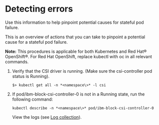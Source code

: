 # Detecting errors

Use this information to help pinpoint potential causes for stateful pod failure.

This is an overview of actions that you can take to pinpoint a potential cause for a stateful pod failure.

**Note:** This procedures is applicable for both Kubernetes and Red Hat® OpenShift®. For Red Hat OpenShift, replace kubectl with oc in all relevant commands.

1.  Verify that the CSI driver is running. \(Make sure the csi-controller pod status is Running\).

    ```
    $> kubectl get all -n *<namespace\>* -l csi
    ```

2.  If pod/ibm-block-csi-controller-0 is not in a Running state, run the following command:

    ```
    kubectl describe -n *<namespace\>* pod/ibm-block-csi-controller-0
    ```

    View the logs \(see [Log collection](csi_ug_troubleshooting_logs.md)\).


